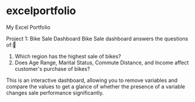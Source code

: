 # excelportfolio
My Excel Portfolio 

Project 1: Bike Sale Dashboard 
Bike Sale dashboard answers the questions of:
1. Which region has the highest sale of bikes?
2. Does Age Range, Marital Status, Commute Distance, and Income affect customer's purchase of bikes?

This is an interactive dashboard, allowing you to remove variables and compare the values to get a glance of whether the presence of a variable changes sale performance significantly.
